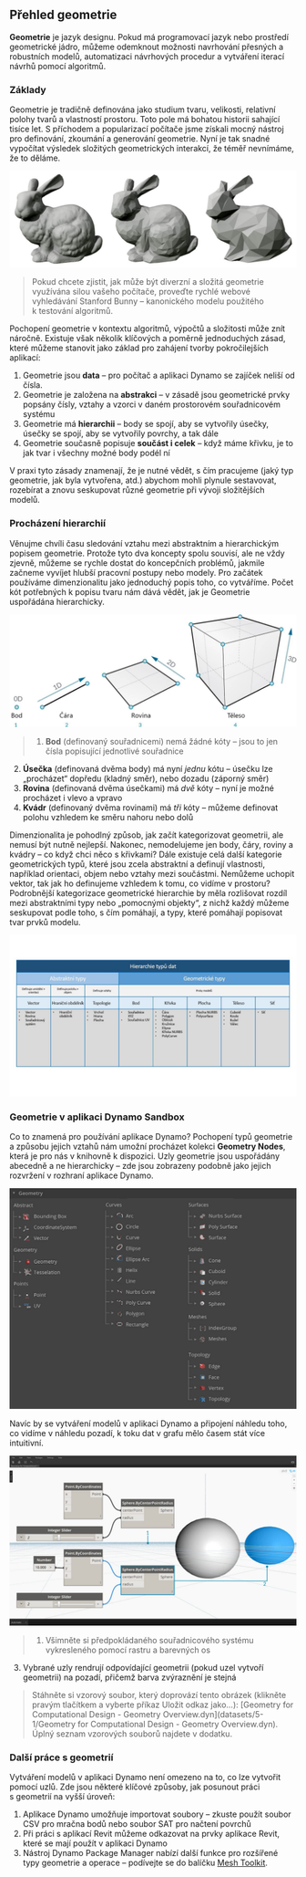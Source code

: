 ## Přehled geometrie
**Geometrie** je jazyk designu. Pokud má programovací jazyk nebo prostředí geometrické jádro, můžeme odemknout možnosti navrhování přesných a robustních modelů, automatizaci návrhových procedur a vytváření iterací návrhů pomocí algoritmů.

### Základy
Geometrie je tradičně definována jako studium tvaru, velikosti, relativní polohy tvarů a vlastností prostoru. Toto pole má bohatou historii sahající tisíce let. S příchodem a popularizací počítače jsme získali mocný nástroj pro definování, zkoumání a generování geometrie. Nyní je tak snadné vypočítat výsledek složitých geometrických interakcí, že téměř nevnímáme, že to děláme.

![Stanford Bunny](images/5-1/StanfordBunny.jpg)
> Pokud chcete zjistit, jak může být diverzní a složitá geometrie využívána silou vašeho počítače, proveďte rychlé webové vyhledávání Stanford Bunny – kanonického modelu použitého k testování algoritmů.

Pochopení geometrie v kontextu algoritmů, výpočtů a složitosti může znít náročně. Existuje však několik klíčových a poměrně jednoduchých zásad, které můžeme stanovit jako základ pro zahájení tvorby pokročilejších aplikací:

1. Geometrie jsou **data** – pro počítač a aplikaci Dynamo se zajíček neliší od čísla.
2. Geometrie je založena na **abstrakci** – v zásadě jsou geometrické prvky popsány čísly, vztahy a vzorci v daném prostorovém souřadnicovém systému
3. Geometrie má **hierarchii** – body se spojí, aby se vytvořily úsečky, úsečky se spojí, aby se vytvořily povrchy, a tak dále
4. Geometrie současně popisuje **součást i celek** – když máme křivku, je to jak tvar i všechny možné body podél ní

V praxi tyto zásady znamenají, že je nutné vědět, s čím pracujeme (jaký typ geometrie, jak byla vytvořena, atd.) abychom mohli plynule sestavovat, rozebírat a znovu seskupovat různé geometrie při vývoji složitějších modelů.

### Procházení hierarchií
Věnujme chvíli času sledování vztahu mezi abstraktním a hierarchickým popisem geometrie. Protože tyto dva koncepty spolu souvisí, ale ne vždy zjevně, můžeme se rychle dostat do koncepčních problémů, jakmile začneme vyvíjet hlubší pracovní postupy nebo modely. Pro začátek používáme dimenzionalitu jako jednoduchý popis toho, co vytváříme. Počet kót potřebných k popisu tvaru nám dává vědět, jak je Geometrie uspořádána hierarchicky.

![Výpočetní geometrie](images/5-1/GeometryDimensionality.jpg)
> 1. **Bod** (definovaný souřadnicemi) nemá žádné kóty – jsou to jen čísla popisující jednotlivé souřadnice
2. **Úsečka** (definovaná dvěma body) má nyní *jednu* kótu – úsečku lze „procházet“ dopředu (kladný směr), nebo dozadu (záporný směr)
3. **Rovina** (definovaná dvěma úsečkami) má *dvě* kóty – nyní je možné procházet i vlevo a vpravo
4. **Kvádr** (definovaný dvěma rovinami) má *tři* kóty – můžeme definovat polohu vzhledem ke směru nahoru nebo dolů

Dimenzionalita je pohodlný způsob, jak začít kategorizovat geometrii, ale nemusí být nutně nejlepší. Nakonec, nemodelujeme jen body, čáry, roviny a kvádry – co když chci něco s křivkami? Dále existuje celá další kategorie geometrických typů, které jsou zcela abstraktní a definují vlastnosti, například orientaci, objem nebo vztahy mezi součástmi. Nemůžeme uchopit vektor, tak jak ho definujeme vzhledem k tomu, co vidíme v prostoru? Podrobnější kategorizace geometrické hierarchie by měla rozlišovat rozdíl mezi abstraktními typy nebo „pomocnými objekty“, z nichž každý můžeme seskupovat podle toho, s čím pomáhají, a typy, které pomáhají popisovat tvar prvků modelu.

![Hierarchie geometrie](images/5-1/GeometryHierarchy.jpg)

### Geometrie v aplikaci Dynamo Sandbox

Co to znamená pro používání aplikace Dynamo? Pochopení typů geometrie a způsobu jejich vztahů nám umožní procházet kolekci **Geometry Nodes**, která je pro nás v knihovně k dispozici. Uzly geometrie jsou uspořádány abecedně a ne hierarchicky – zde jsou zobrazeny podobně jako jejich rozvržení v rozhraní aplikace Dynamo.

![Geometrie v aplikaci Dynamo](images/5-1/GeometryOrganization2.jpg)

Navíc by se vytváření modelů v aplikaci Dynamo a připojení náhledu toho, co vidíme v náhledu pozadí, k toku dat v grafu mělo časem stát více intuitivní.


![Geometrie v aplikaci Dynamo](images/5-1/GeometryInDynamo.jpg)
> 1. Všimněte si předpokládaného souřadnicového systému vykresleného pomocí rastru a barevných os
3. Vybrané uzly rendrují odpovídající geometrii (pokud uzel vytvoří geometrii) na pozadí, přičemž barva zvýraznění je stejná

> Stáhněte si vzorový soubor, který doprovází tento obrázek (klikněte pravým tlačítkem a vyberte příkaz Uložit odkaz jako...): [Geometry for Computational Design - Geometry Overview.dyn](datasets/5-1/Geometry for Computational Design - Geometry Overview.dyn). Úplný seznam vzorových souborů najdete v dodatku.

### Další práce s geometrií
Vytváření modelů v aplikaci Dynamo není omezeno na to, co lze vytvořit pomocí uzlů. Zde jsou některé klíčové způsoby, jak posunout práci s geometrií na vyšší úroveň:

1. Aplikace Dynamo umožňuje importovat soubory – zkuste použít soubor CSV pro mračna bodů nebo soubor SAT pro načtení povrchů
2. Při práci s aplikací Revit můžeme odkazovat na prvky aplikace Revit, které se mají použít v aplikaci Dynamo
3. Nástroj Dynamo Package Manager nabízí další funkce pro rozšířené typy geometrie a operace – podívejte se do balíčku [Mesh Toolkit](https://github.com/DynamoDS/Dynamo/wiki/Dynamo-Mesh-Toolkit).

